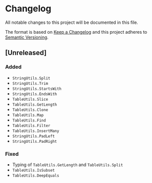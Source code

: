 # Changelog

All notable changes to this project will be documented in this file.

The format is based on [Keep a Changelog](http://keepachangelog.com/en/1.0.0/)
and this project adheres to [Semantic Versioning](http://semver.org/spec/v2.0.0.html).

## [Unreleased]

### Added

* `StringUtils.Split`
* `StringUtils.Trim`
* `StringUtils.StartsWith`
* `StringUtils.EndsWith`
* `TableUtils.Slice`
* `TableUtils.GetLength`
* `TableUtils.Clone`
* `TableUtils.Map`
* `TableUtils.Find`
* `TableUtils.Filter`
* `TableUtils.InsertMany`
* `StringUtils.PadLeft`
* `StringUtils.PadRight`

### Fixed

* Typing of `TableUtils.GetLength` and `TableUtils.Split`
* `TableUtils.IsSubset`
* `TableUtils.DeepEquals`
